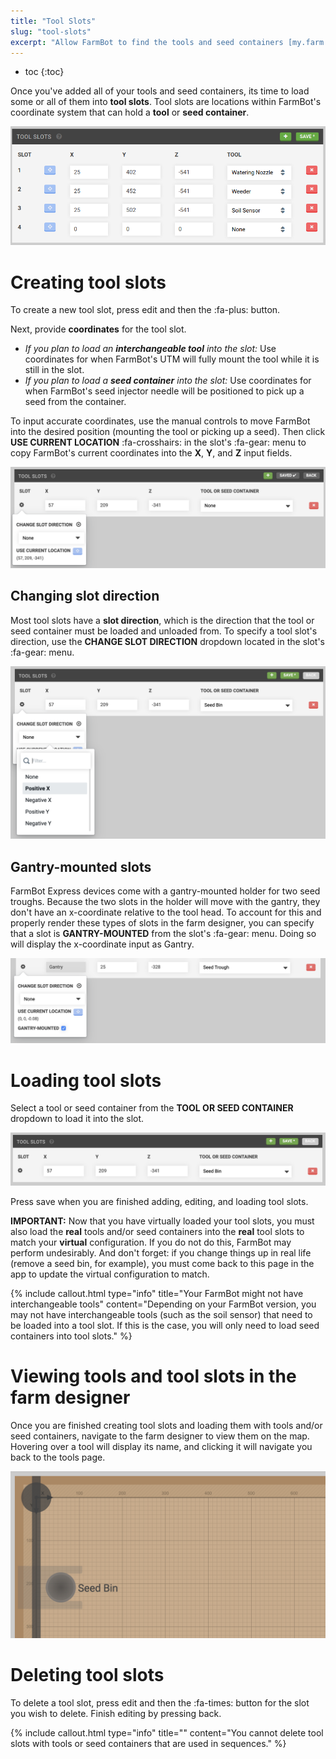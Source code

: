 ```yaml
---
title: "Tool Slots"
slug: "tool-slots"
excerpt: "Allow FarmBot to find the tools and seed containers [my.farm.bot/app/tools](https://my.farm.bot/app/tools)"
---
```


* toc
{:toc}

Once you've added all of your tools and seed containers, its time to load some or all of them into **tool slots**. Tool slots are locations within FarmBot's coordinate system that can hold a **tool** or **seed container**.

![toolbay.png](toolbay.png)

# Creating tool slots
To create a new tool slot, press <span class="fb-button fb-gray">edit</span> and then the <span class="fb-button fb-green">:fa-plus:</span> button.

Next, provide **coordinates** for the tool slot.
  * _If you plan to load an **interchangeable tool** into the slot:_ Use coordinates for when FarmBot's UTM will fully mount the tool while it is still in the slot.
  * _If you plan to load a **seed container** into the slot:_ Use coordinates for when FarmBot's seed injector needle will be positioned to pick up a seed from the container.

To input accurate coordinates, use the manual controls to move FarmBot into the desired position (mounting the tool or picking up a seed). Then click **USE CURRENT LOCATION** <span class="fb-button fb-light-blue">:fa-crosshairs:</span> in the slot's :fa-gear: menu to copy FarmBot's current coordinates into the **X**, **Y**, and **Z** input fields.

![Screen Shot 2019-05-05 at 10.58.35 PM.png](Screen_Shot_2019-05-05_at_10.58.35_PM.png)

## Changing slot direction
Most tool slots have a **slot direction**, which is the direction that the tool or seed container must be loaded and unloaded from. To specify a tool slot's direction, use the **CHANGE SLOT DIRECTION** dropdown located in the slot's :fa-gear: menu.

![Screen Shot 2019-05-05 at 11.12.04 PM.png](Screen_Shot_2019-05-05_at_11.12.04_PM.png)

## Gantry-mounted slots
FarmBot Express devices come with a gantry-mounted holder for two seed troughs. Because the two slots in the holder will move with the gantry, they don't have an x-coordinate relative to the tool head. To account for this and properly render these types of slots in the farm designer, you can specify that a slot is **GANTRY-MOUNTED** from the slot's :fa-gear: menu. Doing so will display the x-coordinate input as <span class="fb-input fb-disabled-input">Gantry</span>.

![Gantry mounted.png](Gantry_mounted.png)

# Loading tool slots
Select a tool or seed container from the **TOOL OR SEED CONTAINER** dropdown to load it into the slot.

![Screen Shot 2019-05-05 at 11.08.14 PM.png](Screen_Shot_2019-05-05_at_11.08.14_PM.png)

Press <span class="fb-button fb-green">save</span> when you are finished adding, editing, and loading tool slots.

**IMPORTANT:** Now that you have virtually loaded your tool slots, you must also load the **real** tools and/or seed containers into the **real** tool slots to match your **virtual** configuration. If you do not do this, FarmBot may perform undesirably. And don't forget: if you change things up in real life (remove a seed bin, for example), you must come back to this page in the app to update the virtual configuration to match.

{%
include callout.html
type="info"
title="Your FarmBot might not have interchangeable tools"
content="Depending on your FarmBot version, you may not have interchangeable tools (such as the soil sensor) that need to be loaded into a tool slot. If this is the case, you will only need to load seed containers into tool slots."
%}

# Viewing tools and tool slots in the farm designer
Once you are finished creating tool slots and loading them with tools and/or seed containers, navigate to the farm designer to view them on the map. Hovering over a tool will display its name, and clicking it will navigate you back to the tools page.

![Screen Shot 2019-05-05 at 11.18.59 PM.png](Screen_Shot_2019-05-05_at_11.18.59_PM.png)

# Deleting tool slots
To delete a tool slot, press <span class="fb-button fb-gray">edit</span> and then the <span class="fb-button fb-red">:fa-times:</span> button for the slot you wish to delete. Finish editing by pressing <span class="fb-button fb-gray">back</span>.

{%
include callout.html
type="info"
title=""
content="You cannot delete tool slots with tools or seed containers that are used in sequences."
%}

